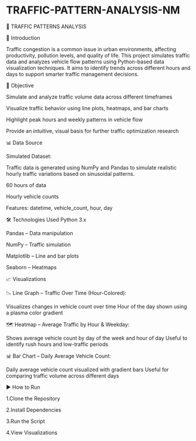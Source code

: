 # TRAFFIC-PATTERN-ANALYSIS-NM

🚦 TRAFFIC PATTERNS ANALYSIS

📌 Introduction

Traffic congestion is a common issue in urban environments, affecting productivity, pollution levels, and quality of life. This project simulates traffic data and analyzes vehicle flow patterns using Python-based data visualization techniques. It aims to identify trends across different hours and days to support smarter traffic management decisions.


🎯 Objective

Simulate and analyze traffic volume data across different timeframes

Visualize traffic behavior using line plots, heatmaps, and bar charts

Highlight peak hours and weekly patterns in vehicle flow

Provide an intuitive, visual basis for further traffic optimization research


📊 Data Source

Simulated Dataset:

Traffic data is generated using NumPy and Pandas to simulate realistic hourly traffic variations based on sinusoidal patterns.

60 hours of data

Hourly vehicle counts

Features: datetime, vehicle_count, hour, day


🛠️ Technologies Used
Python 3.x


Pandas – Data manipulation

NumPy – Traffic simulation

Matplotlib – Line and bar plots

Seaborn – Heatmaps


📈 Visualizations


📉 Line Graph – Traffic Over Time (Hour-Colored):

Visualizes changes in vehicle count over time
Hour of the day shown using a plasma color gradient

🗺️ Heatmap – Average Traffic by Hour & Weekday:

Shows average vehicle count by day of the week and hour of day
Useful to identify rush hours and low-traffic periods

📊 Bar Chart – Daily Average Vehicle Count:

Daily average vehicle count visualized with gradient bars
Useful for comparing traffic volume across different days


▶️ How to Run

1.Clone the Repository

2.Install Dependencies

3.Run the Script

4.View Visualizations


